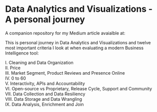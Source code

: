 # Data Analytics and Visualizations - A personal journey  

A companion repository for my Medium article avaialble at:

This is personal journey in Data Analytics and Visualizations and twelve most important criteria I look at when evaluating a modern Business Intelligence tool:

I. Cleaning and Data Organization   
II. Price  
III. Market Segment, Product Reviews and Presence Online  
IV. 0 to 60  
V. Interactivity, APIs and Accountability  
VI. Open-source vs Proprietary, Release Cycle, Support and Community   
VII. Data Collection and Data Resiliency  
VIII. Data Storage and Data Wrangling  
IX. Data Analysis, Enrichment and Join  
  
